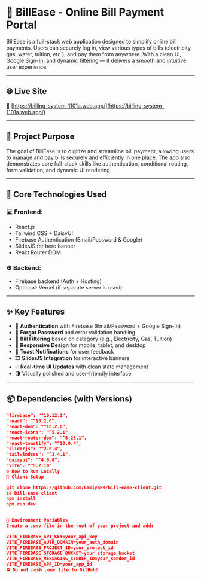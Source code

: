 # 🧾 BillEase - Online Bill Payment Portal

BillEase is a full-stack web application designed to simplify online bill payments. Users can securely log in, view various types of bills (electricity, gas, water, tuition, etc.), and pay them from anywhere. With a clean UI, Google Sign-In, and dynamic filtering — it delivers a smooth and intuitive user experience.

---

## 🌐 Live Site

🔗 [https://billing-system-1101a.web.app/](https://billing-system-1101a.web.app/)

---

## 🧪 Project Purpose

The goal of BillEase is to digitize and streamline bill payment, allowing users to manage and pay bills securely and efficiently in one place. The app also demonstrates core full-stack skills like authentication, conditional routing, form validation, and dynamic UI rendering.

---

## 🧩 Core Technologies Used

### 💻 Frontend:
- React.js
- Tailwind CSS + DaisyUI
- Firebase Authentication (Email/Password & Google)
- SliderJS for hero banner
- React Router DOM

### ⚙ Backend:
- Firebase backend (Auth + Hosting)
- Optional: Vercel (if separate server is used)

---

## ✨ Key Features

- 🔐 **Authentication** with Firebase (Email/Password + Google Sign-In)  
- 🔄 **Forgot Password** and error validation handling  
- 📂 **Bill Filtering** based on category (e.g., Electricity, Gas, Tuition)  
- 📲 **Responsive Design** for mobile, tablet, and desktop  
- 🔔 **Toast Notifications** for user feedback  
- 🎞️ **SliderJS Integration** for interactive banners  
- 💡 **Real-time UI Updates** with clean state management  
- 🌗 Visually polished and user-friendly interface  

---

## 📦 Dependencies (with Versions)

```json
"firebase": "^10.12.1",
"react": "^18.2.0",
"react-dom": "^18.2.0",
"react-icons": "^5.2.1",
"react-router-dom": "^6.23.1",
"react-toastify": "^10.0.4",
"sliderjs": "^2.0.4",
"tailwindcss": "^3.4.1",
"daisyui": "^4.6.0",
"vite": "^5.2.10"
⚙️ How to Run Locally
🔧 Client Setup

git clone https://github.com/LamiyaRK/bill-ease-client.git
cd bill-ease-client
npm install
npm run dev


📁 Environment Variables
Create a .env file in the root of your project and add:

VITE_FIREBASE_API_KEY=your_api_key
VITE_FIREBASE_AUTH_DOMAIN=your_auth_domain
VITE_FIREBASE_PROJECT_ID=your_project_id
VITE_FIREBASE_STORAGE_BUCKET=your_storage_bucket
VITE_FIREBASE_MESSAGING_SENDER_ID=your_sender_id
VITE_FIREBASE_APP_ID=your_app_id
⛔ Do not push .env file to GitHub!